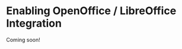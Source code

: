 # Enabling OpenOffice / LibreOffice Integration

Coming soon!

<!-- TODO: Leaving this as placeholder now until we can review and provide better direction on this topic.
1. Open the Product Menu and go to *Control Panel* &rarr; *Configuration* &rarr; *System Settings*
1. Select *Connectors* under the Platform heading.

    ![Select the Connectors link under the Platform heading of System Settings.](./enabling-openoffice-libreoffice-integration/images/01.png)

1. Check the *Server Enabled* box and click *Save* to apply the changes.

    ![Checking the Server Enabled setting enabled Open Office integration for your Web Content Display widget.](./enabling-openoffice-libreoffice-integration/images/02.png)
 
 -->
